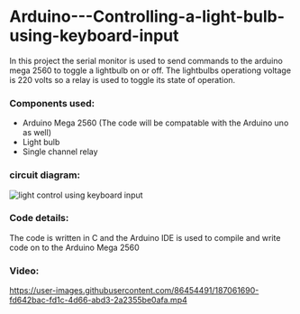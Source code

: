 # Arduino---Controlling-a-light-bulb-using-keyboard-input
In this project the serial monitor is used to send commands to the arduino mega 2560 to toggle a lightbulb on or off. The lightbulbs operationg voltage is 220 volts so a relay is used to toggle its state of operation.



### Components used:
* Arduino Mega 2560 (The code will be compatable with the Arduino uno as well)
* Light bulb 
* Single channel relay  


### circuit diagram: 
![light control using keyboard input](https://user-images.githubusercontent.com/86454491/187058047-b95d56aa-f648-4141-9c98-8a7d637e3e5b.png)


### Code details:
The code is written in C and the Arduino IDE is used to compile and write code on to the Arduino Mega 2560 

### Video:
https://user-images.githubusercontent.com/86454491/187061690-fd642bac-fd1c-4d66-abd3-2a2355be0afa.mp4






